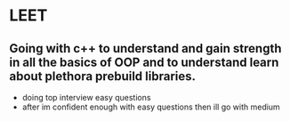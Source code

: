 # LEET
## Going with c++ to understand and gain strength in all the basics of OOP and to understand learn about plethora prebuild libraries. 
- doing top interview easy questions
- after im confident enough with easy questions then ill go with medium 
